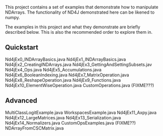 This project contains a set of examples that demonstrate how to manipulate NDArrays. The functionality of ND4J demonstrated here can be likened to numpy. 

The examples in this project and what they demonstrate are briefly described below. This is also the recommended order to explore them in.


## Quickstart
Nd4jEx0_INDArrayBasics.java
Nd4jEx1_INDArrayBasics.java
Nd4jEx2_CreatingINDArrays.java
Nd4jEx3_GettingAndSettingSubsets.jav
Nd4jEx4_Ops.java 
Nd4jEx5_Accumulations.java
Nd4jEx6_BooleanIndexing.java
Nd4jEx7_MatrixOperation.java 
Nd4jEx8_ReshapeOperation.java
Nd4jEx9_Functions.java  
Nd4jEx10_ElementWiseOperation.java
CustomOperations.java (FIXME???)


## Advanced
MultiClassLogitExample.java
WorkspacesExample.java
Nd4jEx11_Axpy.java
Nd4jEx12_LargeMatrices.java
Nd4jEx13_Serialization.java
Nd4jEx14_Normalizers.java
CustomOpsExamples.java (FIXME??)
NDArrayFromCSCMatrix.java

